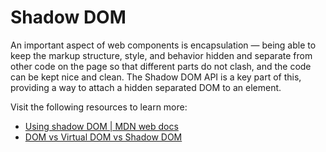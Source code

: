 # Shadow DOM

An important aspect of web components is encapsulation — being able to keep the markup structure, style, and behavior hidden and separate from other code on the page so that different parts do not clash, and the code can be kept nice and clean. The Shadow DOM API is a key part of this, providing a way to attach a hidden separated DOM to an element.

Visit the following resources to learn more:

- [Using shadow DOM | MDN web docs](https://developer.mozilla.org/en-US/docs/Web/Web_Components/Using_shadow_DOM)
- [DOM vs Virtual DOM vs Shadow DOM](https://youtu.be/7Tok22qxPzQ?si=2cw36PNSgFTcNHWx)
